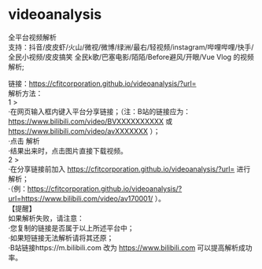 # videoanalysis
全平台视频解析  
支持：抖音/皮皮虾/火山/微视/微博/绿洲/最右/轻视频/instagram/哔哩哔哩/快手/全民小视频/皮皮搞笑 全民k歌/巴塞电影/陌陌/Before避风/开眼/Vue Vlog 的视频解析;  
  
链接：https://cfitcorporation.github.io/videoanalysis/?url=  
解析方法：  
1 >  
·在网页输入框内键入平台分享链接；（注：B站的链接应为：https://www.bilibili.com/video/BVXXXXXXXXXX 或 https://www.bilibili.com/video/avXXXXXXX ）；  
·点击 解析  
·结果出来时，点击图片直接下载视频。  
2 >  
·在分享链接前加入 https://cfitcorporation.github.io/videoanalysis/?url=  进行解析；  
·（例：https://cfitcorporation.github.io/videoanalysis/?url=https://www.bilibili.com/video/av170001/ ）。   
【提醒】  
如果解析失败，请注意：  
·您复制的链接是否属于以上所述平台中；  
·如果短链接无法解析请将其还原；  
·B站链接https://m.bilibili.com 改为 https://www.bilibili.com 可以提高解析成功率。  
